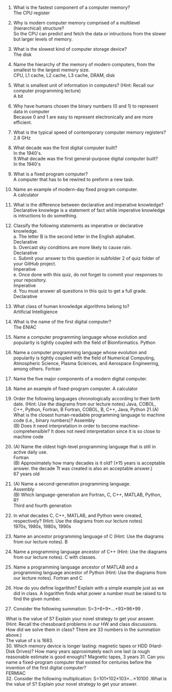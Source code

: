1. What is the fastest component of a computer memory?  
   The CPU register
2. Why is modern computer memory comprised of a multilevel (hierarchical) structure?   
  So the CPU can predict and fetch the data or intructions from the slower but larger levels of memory.  
3. What is the slowest kind of computer storage device?  
   The disk  
4. Name the hierarchy of the memory of modern computers, from the smallest to the largest memory size.  
   CPU, L1 cache, L2 cache, L3 cache, DRAM, disk  
5. What is smallest unit of information in computers? (Hint: Recall our computer programming lecture)  
   A bit  
6. Why have humans chosen the binary numbers (0 and 1) to represent data in computer  
   Because 0 and 1 are easy to represent electronically and are more efficient.  
7. What is the typical speed of contemporary computer memory registers?  
   2.8 GHz  
8. What decade was the first digital computer built?  
   In the 1940's.  
9.What decade was the first general-purpose digital computer built?  
  In the 1940's  
10. What is a fixed program computer?  
  A computer that has to be rewired to preform a new task.  
11. Name an example of modern-day fixed program computer.     
    A calculator    
 12. What is the difference between declarative and imperative knowledge?  
    Declarative knowlege is a statement of fact while imperative knowledge is intructions to do something.
13. Classify the following statements as imperative or declarative knowledge.  
   a. The letter B is the second letter in the English alphabet.  
      Declarative  
   b. Overcast sky conditions are more likely to cause rain.  
      Declarative  
   c. Submit your answer to this question in subfolder 2 of quiz folder of your GitHub project.  
      Imperative  
   e. Once done with this quiz, do not forget to commit your responses to your repository.  
      Imperative  
   d. You must answer all questions in this quiz to get a full grade.  
      Declarative
14. What class of human knowledge algorithms belong to?  
    Artificial Intelligience
15. What is the name of the first digital computer?  
    The ENIAC
16. Name a computer programming language whose evolution and popularity is tightly coupled with the field of Bioinformatics.
        Python
17. Name a computer programming language whose evolution and popularity is tightly coupled with the field of Numerical Computing, Atmospheric Science, Plasma Sciences, and Aerospace Engineering, among others.
    Fortran
18. Name the five major components of a modern digital computer.

19. Name an example of fixed-program computer.
    A calculator
20. Order the following languages chronologically according to their birth date. (Hint: Use the diagrams from our lecture notes) Java, COBOL, C++, Python, Fortran, B
    Fortran, COBOL, B, C++, Java, Python
21.(A) What is the closest human-readable programming language to machine code (i.e., binary numbers)?
      Assembly  
    (B) Does it need interpretation in order to become machine-comprehensible?
    It does not need interpretation since it is so close to machine code
22. (A) Name the oldest high-level programming language that is still in active daily use.  
         Fortran  
   (B) Approximately how many decades is it old? (±15 years is acceptable answer. the decade Tt was created is also an acceptable answer.)  
   67 years old
23. (A) Name a second-generation programming language.  
         Assembly  
   (B) Which language-generation are Fortran, C, C++, MATLAB, Python, R?  
         Third and fourth generation
24. In what decades C, C++, MATLAB, and Python were created, respectively? (Hint: Use the diagrams from our lecture notes)  
      1970s, 1980s, 1980s, 1990s
25. Name an ancestor programming language of C (Hint: Use the diagrams from our lecture notes).
    B
26. Name a programming language ancestor of C++ (Hint: Use the diagrams from our lecture notes).
   C with classes.
27. Name a programming language ancestor of MATLAB and a programming language ancestor of Python (Hint: Use the diagrams from our lecture notes).
    Fortran and C
28. How do you define logarithm? Explain with a simple example just as we did in class.
    A logarithm finds what power a number must be raised to to find the given number.  
29. Consider the following summation:
S=3+6+9+…+93+96+99 .

What is the value of S? Explain your novel strategy to get your answer.
(Hint: Recall the chessboard problems in our HW and class discussions. How did we solve them in class? There are 33
 numbers in the summation above.)  
    The value of s is 1683.  
30. Which memory device is longer lasting: magnetic tapes or HDD (Hard-Disk Drives)? How many years approximately each one last (a rough reasonable estimate is good enough)?
   Magnetic tapes, 3 years
31. Can you name a fixed-program computer that existed for centuries before the invention of the first digital computer?  
   FERMIAC  
32.  Consider the following multiplication:
S=101×102×103×…×10100 .What is the value of S? Explain your novel strategy to get your answer.  
   





    

    
    







